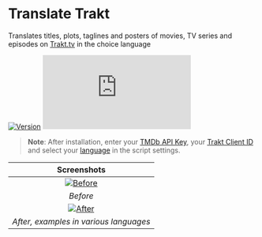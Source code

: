 # Translate Trakt

Translates titles, plots, taglines and posters of movies, TV series and episodes on [Trakt.tv](https://trakt.tv/) in the choice language

[![Version](https://img.shields.io/endpoint?url=https://runkit.io/ifelix18/userscript-version/branches/master/iFelix18/Trakt-Userscripts/master/userscripts/meta/translate-trakt.meta.js&style=flat-square)](#translate-trakt)
[![Size](https://img.shields.io/github/size/iFelix18/Trakt-Userscripts/userscripts/translate-trakt.user.js?style=flat-square)](#translate-trakt)

>**Note**: After installation, enter your [TMDb API Key](https://developers.themoviedb.org/3/), your [Trakt Client ID](https://trakt.tv/oauth/applications/new) and select your [language](https://developers.themoviedb.org/3/configuration/get-primary-translations) in the script settings.

|                               Screenshots                               |
| :---------------------------------------------------------------------: |
| [![Before](https://i.imgur.com/ZWn3VJe.png "Before")](#translate-trakt) |
|                                _Before_                                 |
|  [![After](https://i.imgur.com/KuKI4Pt.gif "After")](#translate-trakt)  |
|                 _After, examples in various languages_                  |
